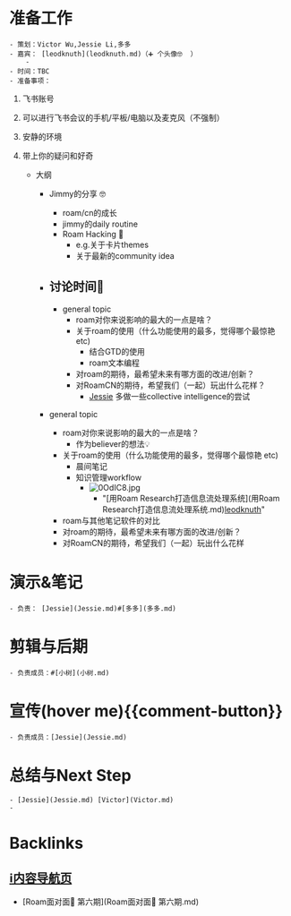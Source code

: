 
# 准备工作
    - 策划：Victor Wu,Jessie Li,多多
    - 嘉宾： [leodknuth](leodknuth.md)（➕ 个头像🤓  ）
        - 
    - 时间：TBC
    - 准备事项：
        
1. 飞书账号
        
2. 可以进行飞书会议的手机/平板/电脑以及麦克风（不强制）
        
3. 安静的环境
        
4. 带上你的疑问和好奇
    - 大纲
        - Jimmy的分享 🤓  
            - roam/cn的成长
            - jimmy的daily routine
            - Roam Hacking 👾
                - e.g.关于卡片themes
                - 关于最新的community idea
        - 讨论时间🤩  
            - 

            - general topic
                - roam对你来说影响的最大的一点是啥？
                - 关于roam的使用（什么功能使用的最多，觉得哪个最惊艳 etc)
                    - 结合GTD的使用
                    - roam文本编程
                - 对roam的期待，最希望未来有哪方面的改进/创新？
                - 对RoamCN的期待，希望我们（一起）玩出什么花样？
                    - [Jessie](Jessie.md) 多做一些collective intelligence的尝试
        - general topic
            - roam对你来说影响的最大的一点是啥？
                - 作为believer的想法💡
            - 关于roam的使用（什么功能使用的最多，觉得哪个最惊艳 etc)
                - 晨间笔记
                - 知识管理workflow
                    - ![0OdIC8.jpg](https://s1.ax1x.com/2020/10/17/0OdIC8.jpg)
                        - "[用Roam Research打造信息流处理系统](用Roam Research打造信息流处理系统.md)[leodknuth](leodknuth.md)"
            - roam与其他笔记软件的对比
            - 对roam的期待，最希望未来有哪方面的改进/创新？
            - 对RoamCN的期待，希望我们（一起）玩出什么花样

# 演示&笔记
    - 负责： [Jessie](Jessie.md)#[多多](多多.md)

# 剪辑与后期
    - 负责成员：#[小树](小树.md) 

# 宣传(hover me){{comment-button}}
    - 负责成员：[Jessie](Jessie.md)

# 总结与Next Step
    - [Jessie](Jessie.md) [Victor](Victor.md)
    - 

# Backlinks
## [ℹ︎内容导航页](ℹ︎内容导航页.md)
- [Roam面对面🍜 第六期](Roam面对面🍜 第六期.md)

